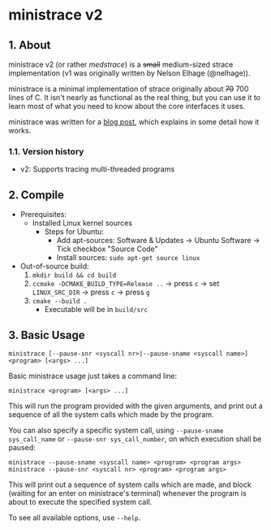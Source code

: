 # ministrace v2

## 1. About
ministrace v2 (or rather *medstrace*) is a ~~small~~ medium-sized strace implementation (v1 was originally written by Nelson Elhage
(@nelhage)).

ministrace is a minimal implementation of strace originally about ~~70~~ 700
lines of C. It isn't nearly as functional as the real thing, but you
can use it to learn most of what you need to know about the core
interfaces it uses.

ministrace was written for a [blog post][1], which explains in some
detail how it works.

[1]: http://blog.nelhage.com/2010/08/write-yourself-an-strace-in-70-lines-of-code/

### 1.1. Version history
* v2: Supports tracing multi-threaded programs


## 2. Compile
* Prerequisites:
  * Installed Linux kernel sources
    * Steps for Ubuntu:
      * Add apt-sources: Software & Updates &rarr; Ubuntu Software &rarr; Tick checkbox "Source Code"
      * Install sources: `sudo apt-get source linux`
* Out-of-source build:
  1. `mkdir build && cd build`
  2. `ccmake -DCMAKE_BUILD_TYPE=Release ..` &rarr; press `c` &rarr; set `LINUX_SRC_DIR` &rarr; press `c` &rarr; press `g`
  3. `cmake --build .`
      * Executable will be in `build/src`

## 3. Basic Usage
```ministrace [--pause-snr <syscall nr>|--pause-sname <syscall name>] <program> [<args> ...]```

Basic ministrace usage just takes a command line:

```ministrace <program> [<args> ...]```

This will run the program provided with the given arguments, and print
out a sequence of all the system calls which made by the program.

You can also specify a specific system call, using `--pause-sname sys_call_name`
or `--pause-snr sys_call_number`, on which execution shall be paused:

```
ministrace --pause-sname <syscall name> <program> <program args>
ministrace --pause-snr <syscall nr> <program> <program args>
```

This will print out a sequence of system calls which are made, and
block (waiting for an enter on ministrace's terminal) whenever the
program is about to execute the specified system call.

To see all available options, use `--help`.